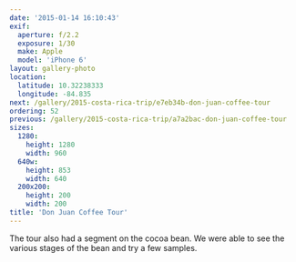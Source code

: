 ```yaml
---
date: '2015-01-14 16:10:43'
exif:
  aperture: f/2.2
  exposure: 1/30
  make: Apple
  model: 'iPhone 6'
layout: gallery-photo
location:
  latitude: 10.32238333
  longitude: -84.835
next: /gallery/2015-costa-rica-trip/e7eb34b-don-juan-coffee-tour
ordering: 52
previous: /gallery/2015-costa-rica-trip/a7a2bac-don-juan-coffee-tour
sizes:
  1280:
    height: 1280
    width: 960
  640w:
    height: 853
    width: 640
  200x200:
    height: 200
    width: 200
title: 'Don Juan Coffee Tour'
---
```


The tour also had a segment on the cocoa bean. We were able to see the various stages of the bean and try a few samples.
